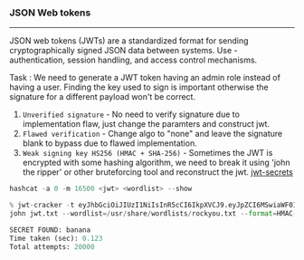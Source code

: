 ### JSON Web tokens

---

JSON web tokens (JWTs) are a standardized format for sending cryptographically signed JSON data between systems. Use - authentication, session handling, and access control mechanisms.

Task : We need to generate a JWT token having an admin role instead of having a user. Finding the key used to sign is important otherwise the signature for a different payload won't be correct.

1. `Unverified signature` - No need to verify signature due to implementation flaw, just change the paramters and construct jwt.
2. `Flawed verification` - Change algo to "none" and leave the signature blank to bypass due to flawed implementation.
3. `Weak signing key HS256 (HMAC + SHA-256)` - Sometimes the JWT is encrypted with some hashing algorithm, we need to break it using 'john the ripper' or other bruteforcing tool and reconstruct the jwt. [jwt-secrets](https://github.com/wallarm/jwt-secrets/blob/master/jwt.secrets.list)

```py
hashcat -a 0 -m 16500 <jwt> <wordlist> --show  

% jwt-cracker -t eyJhbGciOiJIUzI1NiIsInR5cCI6IkpXVCJ9.eyJpZCI6MSwiaWF0IjoxNzA5OTMzODUzfQ.aDP5hVVQQN2uFQL15oTBG1B83j8MnQu0f7IRxodKm24 -d wordlists/rockyou.txt
john jwt.txt --wordlist=/usr/share/wordlists/rockyou.txt --format=HMAC-SHA256

SECRET FOUND: banana
Time taken (sec): 0.123
Total attempts: 20000
```

